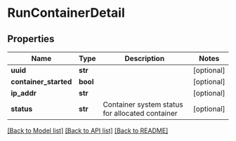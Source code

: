 # RunContainerDetail

## Properties
Name | Type | Description | Notes
------------ | ------------- | ------------- | -------------
**uuid** | **str** |  | [optional] 
**container_started** | **bool** |  | [optional] 
**ip_addr** | **str** |  | [optional] 
**status** | **str** | Container system status for allocated container | [optional] 

[[Back to Model list]](../README.md#documentation-for-models) [[Back to API list]](../README.md#documentation-for-api-endpoints) [[Back to README]](../README.md)


